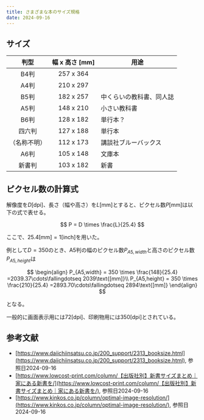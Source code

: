 ```yaml
---
title: さまざまな本のサイズ規格
date: 2024-09-16
---
```


## サイズ
<table>
    <thead>
        <tr>
            <th style="text-align: center;">判型</th>
            <th style="text-align: center;">幅 x 高さ [mm]</th>
            <th style="text-align: center;">用途</th>
        </tr>
    </thead>
    <tbody>
        <tr>
            <td style="text-align: center;">B4判</td>
            <td style="text-align: center;">257 x 364</td>
            <td></td>
        </tr>
        <tr>
            <td style="text-align: center;">A4判</td>
            <td style="text-align: center;">210 x 297</td>
            <td></td>
        </tr>
        <tr>
            <td style="text-align: center;">B5判</td>
            <td style="text-align: center;">182 x 257</td>
            <td>中くらいの教科書、同人誌</td>
        </tr>
        <tr>
            <td style="text-align: center;">A5判</td>
            <td style="text-align: center;">148 x 210</td>
            <td>小さい教科書</td>
        </tr>
        <tr>
            <td style="text-align: center;">B6判</td>
            <td style="text-align: center;">128 x 182</td>
            <td>単行本？</td>
        </tr>
        <tr>
            <td style="text-align: center;">四六判</td>
            <td style="text-align: center;">127 x 188</td>
            <td>単行本</td>
        </tr>
        <tr>
            <td style="text-align: center;">（名称不明）</td>
            <td style="text-align: center;">112 x 173</td>
            <td>講談社ブルーバックス</td>
        </tr>
        <tr>
            <td style="text-align: center;">A6判</td>
            <td style="text-align: center;">105 x 148</td>
            <td>文庫本</td>
        </tr>
        <tr>
            <td style="text-align: center;">新書判</td>
            <td style="text-align: center;">103 x 182</td>
            <td>新書</td>
        </tr>
    </tbody>
</table>


## ピクセル数の計算式
解像度を$D\text{[dpi]}$、長さ（幅や高さ）を$L\text{[mm]}$とすると、ピクセル数$P\text{[mm]}$は以下の式で表せる。

$$ P = D \times \frac{L}{25.4} $$

ここで、$25.4\text{[mm]} = 1\text{[inch]}$を用いた。

例として$D=350$のとき、A5判の幅のピクセル数$P_{A5,width}$と高さのピクセル数$P_{A5,height}$は

$$
\begin{align}
P_{A5,width} = 350 \times \frac{148}{25.4} =2039.37\cdots\fallingdotseq 2039\text{[mm]}\\
P_{A5,height} = 350 \times \frac{210}{25.4} =2893.70\cdots\fallingdotseq 2894\text{[mm]}
\end{align}
$$

となる。

一般的に画面表示用には$72\text{[dpi]}$、印刷物用には$350\text{[dpi]}$とされている。
## 参考文献
- [https://www.daiichiinsatsu.co.jp/200_support/2313_booksize.html](https://www.daiichiinsatsu.co.jp/200_support/2313_booksize.html), 参照日2024-09-16
- [https://www.lowcost-print.com/column/【出版社別】新書サイズまとめ｜家にある新書を/](https://www.lowcost-print.com/column/【出版社別】新書サイズまとめ｜家にある新書を/), 参照日2024-09-16
- [https://www.kinkos.co.jp/column/optimal-image-resolution/](https://www.kinkos.co.jp/column/optimal-image-resolution/), 参照日2024-09-16
